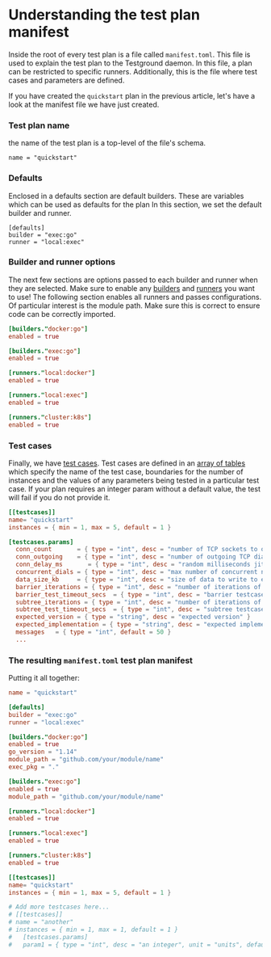 # Understanding the test plan manifest

Inside the root of every test plan is a file called `manifest.toml`.  This file is used to explain the test plan to the Testground daemon. In this file,  a plan can be restricted to specific runners. Additionally, this is the file where test cases and parameters are defined.

If you have created the `quickstart` plan in the previous article, let's have a look at the manifest file we have just created.

### Test plan name

the name of the test plan is a top-level of the file's schema.

```text
name = "quickstart"
```

### Defaults

Enclosed in a defaults section are default builders. These are variables which can be used as defaults for the plan In this section, we set the default builder and runner.

```text
[defaults]
builder = "exec:go"
runner = "local:exec"
```

### Builder and runner options

The next few sections are options passed to each builder and runner when they are selected. Make sure to enable any [builders](../concepts-and-architecture/builders.md#supported-builders) and [runners](../concepts-and-architecture/runners.md#supported-runners) you want to use! The following section enables all runners and passes configurations. Of particular interest is the module path. Make sure this is correct to ensure code can be correctly imported.

```toml
[builders."docker:go"]
enabled = true

[builders."exec:go"]
enabled = true

[runners."local:docker"]
enabled = true

[runners."local:exec"]
enabled = true

[runners."cluster:k8s"]
enabled = true
```

### Test cases

Finally, we have [test cases](../concepts-and-architecture/test-structure.md#test-cases). Test cases are defined in an [array of tables](https://github.com/toml-lang/toml#array-of-tables) which specify the name of the test case, boundaries for the number of instances and the values of any parameters being tested in a particular test case.
If your plan requires an integer param without a default value, the test will fail if you do not provide it.

```toml
[[testcases]]
name= "quickstart"
instances = { min = 1, max = 5, default = 1 }

[testcases.params]
  conn_count       = { type = "int", desc = "number of TCP sockets to open" default = 5 }
  conn_outgoing    = { type = "int", desc = "number of outgoing TCP dials", default = 5 }
  conn_delay_ms       = { type = "int", desc = "random milliseconds jitter before TCP dial", default = 30000 }
  concurrent_dials = { type = "int", desc = "max number of concurrent net.Dial calls", default = 10 }
  data_size_kb     = { type = "int", desc = "size of data to write to each TCP connection", default = 128 }
  barrier_iterations = { type = "int", desc = "number of iterations of the barrier test", unit = "iteration", default = 10 }
  barrier_test_timeout_secs  = { type = "int", desc = "barrier testcase timeout", unit = "seconds", default = 300 }
  subtree_iterations = { type = "int", desc = "number of iterations of the subtree test", unit = "iteration", default = 2000 }
  subtree_test_timeout_secs  = { type = "int", desc = "subtree testcase timeout", unit = "seconds", default = 300 }
  expected_version = { type = "string", desc = "expected version" }
  expected_implementation = { type = "string", desc = "expected implementation" }
  messages   = { type = "int", default = 50 }
  ...

```

### The resulting `manifest.toml`  test plan manifest

Putting it all together:

```toml
name = "quickstart"

[defaults]
builder = "exec:go"
runner = "local:exec"

[builders."docker:go"]
enabled = true
go_version = "1.14"
module_path = "github.com/your/module/name"
exec_pkg = "."

[builders."exec:go"]
enabled = true
module_path = "github.com/your/module/name"

[runners."local:docker"]
enabled = true

[runners."local:exec"]
enabled = true

[runners."cluster:k8s"]
enabled = true

[[testcases]]
name= "quickstart"
instances = { min = 1, max = 5, default = 1 }

# Add more testcases here...
# [[testcases]]
# name = "another"
# instances = { min = 1, max = 1, default = 1 }
#   [testcases.params]
#   param1 = { type = "int", desc = "an integer", unit = "units", default = 3 }

```

